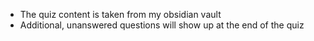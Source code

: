 - The quiz content is taken from my obsidian vault
- Additional, unanswered questions will show up at the end of the quiz
